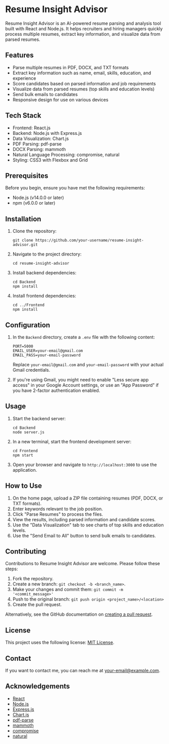 # Resume Insight Advisor

Resume Insight Advisor is an AI-powered resume parsing and analysis tool built with React and Node.js. It helps recruiters and hiring managers quickly process multiple resumes, extract key information, and visualize data from parsed resumes.

## Features

- Parse multiple resumes in PDF, DOCX, and TXT formats
- Extract key information such as name, email, skills, education, and experience
- Score candidates based on parsed information and job requirements
- Visualize data from parsed resumes (top skills and education levels)
- Send bulk emails to candidates
- Responsive design for use on various devices

## Tech Stack

- Frontend: React.js
- Backend: Node.js with Express.js
- Data Visualization: Chart.js
- PDF Parsing: pdf-parse
- DOCX Parsing: mammoth
- Natural Language Processing: compromise, natural
- Styling: CSS3 with Flexbox and Grid

## Prerequisites

Before you begin, ensure you have met the following requirements:

- Node.js (v14.0.0 or later)
- npm (v6.0.0 or later)

## Installation

1. Clone the repository:
   ```
   git clone https://github.com/your-username/resume-insight-advisor.git
   ```

2. Navigate to the project directory:
   ```
   cd resume-insight-advisor
   ```

3. Install backend dependencies:
   ```
   cd Backend
   npm install
   ```

4. Install frontend dependencies:
   ```
   cd ../Frontend
   npm install
   ```

## Configuration

1. In the `Backend` directory, create a `.env` file with the following content:
   ```
   PORT=5000
   EMAIL_USER=your-email@gmail.com
   EMAIL_PASS=your-email-password
   ```
   Replace `your-email@gmail.com` and `your-email-password` with your actual Gmail credentials.

2. If you're using Gmail, you might need to enable "Less secure app access" in your Google Account settings, or use an "App Password" if you have 2-factor authentication enabled.

## Usage

1. Start the backend server:
   ```
   cd Backend
   node server.js
   ```

2. In a new terminal, start the frontend development server:
   ```
   cd Frontend
   npm start
   ```

3. Open your browser and navigate to `http://localhost:3000` to use the application.

## How to Use

1. On the home page, upload a ZIP file containing resumes (PDF, DOCX, or TXT formats).
2. Enter keywords relevant to the job position.
3. Click "Parse Resumes" to process the files.
4. View the results, including parsed information and candidate scores.
5. Use the "Data Visualization" tab to see charts of top skills and education levels.
6. Use the "Send Email to All" button to send bulk emails to candidates.

## Contributing

Contributions to Resume Insight Advisor are welcome. Please follow these steps:

1. Fork the repository.
2. Create a new branch: `git checkout -b <branch_name>`.
3. Make your changes and commit them: `git commit -m '<commit_message>'`
4. Push to the original branch: `git push origin <project_name>/<location>`
5. Create the pull request.

Alternatively, see the GitHub documentation on [creating a pull request](https://help.github.com/articles/creating-a-pull-request/).

## License

This project uses the following license: [MIT License](https://opensource.org/licenses/MIT).

## Contact

If you want to contact me, you can reach me at <your-email@example.com>.

## Acknowledgements

- [React](https://reactjs.org/)
- [Node.js](https://nodejs.org/)
- [Express.js](https://expressjs.com/)
- [Chart.js](https://www.chartjs.org/)
- [pdf-parse](https://www.npmjs.com/package/pdf-parse)
- [mammoth](https://www.npmjs.com/package/mammoth)
- [compromise](https://github.com/spencermountain/compromise)
- [natural](https://github.com/NaturalNode/natural)
